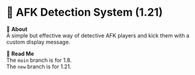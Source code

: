# 💸 AFK Detection System (1.21)

📰 **About**  
A simple but effective way of detective AFK players and kick them with a custom display message.

📌 **Read Me**  
The `main` branch is for 1.8.  
The `new` branch is for 1.21.
